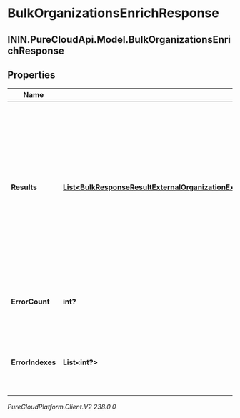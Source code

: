 # BulkOrganizationsEnrichResponse

## ININ.PureCloudApi.Model.BulkOrganizationsEnrichResponse

## Properties

|Name | Type | Description | Notes|
|------------ | ------------- | ------------- | -------------|
| **Results** | [**List&lt;BulkResponseResultExternalOrganizationExternalOrganizationEnrichRequestBulkEntityErrorExternalOrganizationEnrichRequest&gt;**](BulkResponseResultExternalOrganizationExternalOrganizationEnrichRequestBulkEntityErrorExternalOrganizationEnrichRequest) | A list of results for all of the Bulk operations specified in the request. Includes both successes and failures. Ordering is NOT guaranteed - may be in a different order from the request. | [optional] |
| **ErrorCount** | **int?** | The number of failed operations in the results. | [optional] |
| **ErrorIndexes** | **List&lt;int?&gt;** | The indexes of all failed operations in the results field. | [optional] |



_PureCloudPlatform.Client.V2 238.0.0_
